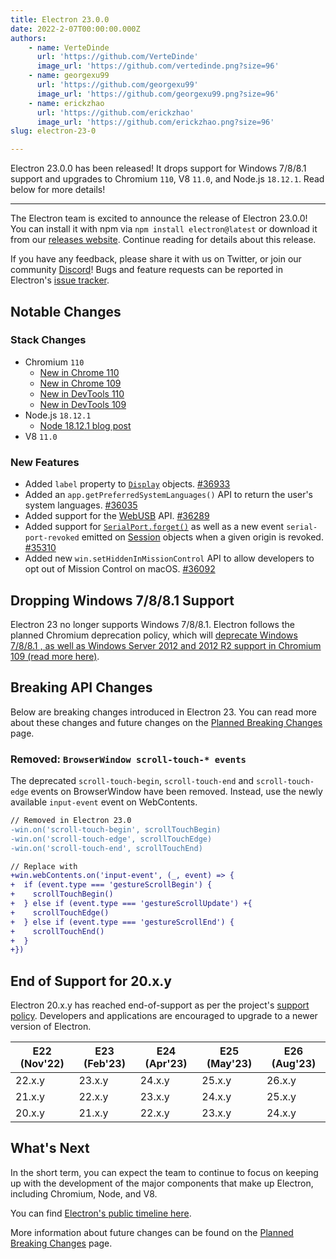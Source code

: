 ```yaml
---
title: Electron 23.0.0
date: 2022-2-07T00:00:00.000Z
authors:
    - name: VerteDinde
      url: 'https://github.com/VerteDinde'
      image_url: 'https://github.com/vertedinde.png?size=96'
    - name: georgexu99
      url: 'https://github.com/georgexu99'
      image_url: 'https://github.com/georgexu99.png?size=96'
    - name: erickzhao
      url: 'https://github.com/erickzhao'
      image_url: 'https://github.com/erickzhao.png?size=96'
slug: electron-23-0

---
```


Electron 23.0.0 has been released! It drops support for Windows 7/8/8.1 support and upgrades to Chromium `110`, V8 `11.0`, and Node.js `18.12.1`. Read below for more details!

---

The Electron team is excited to announce the release of Electron 23.0.0! You can install it with npm via `npm install electron@latest` or download it from our [releases website](https://releases.electronjs.org/releases/stable). Continue reading for details about this release.

If you have any feedback, please share it with us on Twitter, or join our community [Discord](https://discord.com/invite/electronjs)! Bugs and feature requests can be reported in Electron's [issue tracker](https://github.com/electron/electron/issues).

## Notable Changes

### Stack Changes

* Chromium `110`
    * [New in Chrome 110](https://developer.chrome.com/blog/new-in-chrome-110/)
    * [New in Chrome 109](https://developer.chrome.com/blog/new-in-chrome-109/)
    * [New in DevTools 110](https://developer.chrome.com/blog/new-in-devtools-110/)
    * [New in DevTools 109](https://developer.chrome.com/blog/new-in-devtools-109/)
* Node.js `18.12.1`
    * [Node 18.12.1 blog post](https://nodejs.org/en/blog/release/v18.12.1/)
* V8 `11.0`

### New Features

* Added `label` property to [`Display`](https://www.electronjs.org/docs/latest/api/structures/display) objects. [#36933](https://github.com/electron/electron/pull/36933) 
* Added an `app.getPreferredSystemLanguages()` API to return the user's system languages. [#36035](https://github.com/electron/electron/pull/36035) 
* Added support for the [WebUSB](https://developer.mozilla.org/en-US/docs/Web/API/WebUSB_API) API. [#36289](https://github.com/electron/electron/pull/36289) 
* Added support for [`SerialPort.forget()`](https://developer.mozilla.org/en-US/docs/Web/API/SerialPort/forget) as well as a new event `serial-port-revoked` emitted on [Session](https://www.electronjs.org/docs/latest/api/session) objects when a given origin is revoked. [#35310](https://github.com/electron/electron/pull/35310)
* Added new `win.setHiddenInMissionControl` API to allow developers to opt out of Mission Control on macOS. [#36092](https://github.com/electron/electron/pull/36092)

## Dropping Windows 7/8/8.1 Support

Electron 23 no longer supports Windows 7/8/8.1. Electron follows the planned Chromium deprecation policy, which will [deprecate Windows 7/8/8.1 , as well as Windows Server 2012 and 2012 R2 support in Chromium 109 (read more here)](https://support.google.com/chrome/thread/185534985/sunsetting-support-for-windows-7-8-8-1-in-early-2023?hl=en).

## Breaking API Changes

Below are breaking changes introduced in Electron 23. You can read more about these changes and future changes on the [Planned Breaking Changes](https://github.com/electron/electron/blob/main/docs/breaking-changes.md) page.

### Removed: `BrowserWindow scroll-touch-* events`

The deprecated `scroll-touch-begin`, `scroll-touch-end` and `scroll-touch-edge` events on BrowserWindow have been removed. Instead, use the newly available `input-event` event on WebContents.

```diff
// Removed in Electron 23.0
-win.on('scroll-touch-begin', scrollTouchBegin)
-win.on('scroll-touch-edge', scrollTouchEdge)
-win.on('scroll-touch-end', scrollTouchEnd)

// Replace with
+win.webContents.on('input-event', (_, event) => {
+  if (event.type === 'gestureScrollBegin') {
+    scrollTouchBegin()
+  } else if (event.type === 'gestureScrollUpdate') +{
+    scrollTouchEdge()
+  } else if (event.type === 'gestureScrollEnd') {
+    scrollTouchEnd()
+  }
+})
```

## End of Support for 20.x.y

Electron 20.x.y has reached end-of-support as per the project's [support policy](https://www.electronjs.org/docs/latest/tutorial/electron-timelines#version-support-policy). Developers and applications are encouraged to upgrade to a newer version of Electron.

| E22 (Nov'22) | E23 (Feb'23) | E24 (Apr'23) | E25 (May'23) | E26 (Aug'23) |
| ------------ | ------------ | ------------ | ------------ | ------------ |
| 22.x.y       | 23.x.y       | 24.x.y       | 25.x.y       | 26.x.y       |
| 21.x.y       | 22.x.y       | 23.x.y       | 24.x.y       | 25.x.y       |
| 20.x.y       | 21.x.y       | 22.x.y       | 23.x.y       | 24.x.y       |

## What's Next

In the short term, you can expect the team to continue to focus on keeping up with the development of the major components that make up Electron, including Chromium, Node, and V8.

You can find [Electron's public timeline here](https://www.electronjs.org/docs/latest/tutorial/electron-timelines).

More information about future changes can be found on the [Planned Breaking Changes](https://github.com/electron/electron/blob/main/docs/breaking-changes.md) page.
